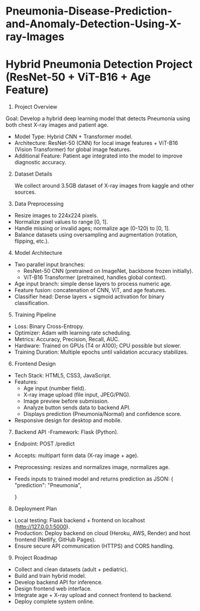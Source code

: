 # Pneumonia-Disease-Prediction-and-Anomaly-Detection-Using-X-ray-Images
Hybrid Pneumonia Detection Project (ResNet-50 + ViT-B16 + Age Feature)
=======================================================================

1. Project Overview

Goal: Develop a hybrid deep learning model that detects Pneumonia using both chest X-ray images and patient age.
- Model Type: Hybrid CNN + Transformer model.
- Architecture: ResNet-50 (CNN) for local image features + ViT-B16 (Vision Transformer) for global image features.
- Additional Feature: Patient age integrated into the model to improve diagnostic accuracy.

2. Dataset Details

   We collect around 3.5GB dataset of X-ray images from kaggle and other sources. 

3. Data Preprocessing

- Resize images to 224x224 pixels.
- Normalize pixel values to range [0, 1].
- Handle missing or invalid ages; normalize age (0-120) to [0, 1].
- Balance datasets using oversampling and augmentation (rotation, flipping, etc.).

4. Model Architecture

- Two parallel input branches:
  - ResNet-50 CNN (pretrained on ImageNet, backbone frozen initially).
  - ViT-B16 Transformer (pretrained, handles global context).
- Age input branch: simple dense layers to process numeric age.
- Feature fusion: concatenation of CNN, ViT, and age features.
- Classifier head: Dense layers + sigmoid activation for binary classification.

5. Training Pipeline

- Loss: Binary Cross-Entropy.
- Optimizer: Adam with learning rate scheduling.
- Metrics: Accuracy, Precision, Recall, AUC.
- Hardware: Trained on GPUs (T4 or A100); CPU possible but slower.
- Training Duration: Multiple epochs until validation accuracy stabilizes.

6. Frontend Design

- Tech Stack: HTML5, CSS3, JavaScript.
- Features:
    - Age input (number field).
    - X-ray image upload (file input, JPEG/PNG).
    - Image preview before submission.
    - Analyze button sends data to backend API.
    - Displays prediction (Pneumonia/Normal) and confidence score.
- Responsive design for desktop and mobile.

7. Backend API
-Framework: Flask (Python).
- Endpoint: POST /predict
- Accepts: multipart form data (X-ray image + age).
- Preprocessing: resizes and normalizes image, normalizes age.
- Feeds inputs to trained model and returns prediction as JSON:
    {
      "prediction": "Pneumonia",
    
    }

8. Deployment Plan

- Local testing: Flask backend + frontend on localhost (http://127.0.0.1:5000).
- Production: Deploy backend on cloud (Heroku, AWS, Render) and host frontend (Netlify, GitHub Pages).
- Ensure secure API communication (HTTPS) and CORS handling.

9. Project Roadmap

- Collect and clean datasets (adult + pediatric).
- Build and train hybrid model.
- Develop backend API for inference.
- Design frontend web interface.
- Integrate age + X-ray upload and connect frontend to backend.
- Deploy complete system online.
